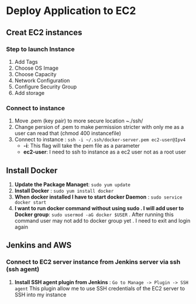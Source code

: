 # Deploy Application to EC2 
## Creat EC2 instances
### Step to launch Instance
  1. Add Tags
  2. Choose OS Image 
  3. Choose Capacity
  4. Network Configuration
  5. Configure Security Group 
  6. Add storage 
### Connect to instance
  1. Move .pem (key pair) to more secure location ~./ssh/
  2. Change persion of .pem to make permission stricter with only me as a user can read that (chmod 400 instancefile)
  3. Connect to instance : `ssh -i ~/.ssh/docker-server.pem ec2-user@Ipv4`
     - **-i**: This flag will take the pem file as a parameter
     - **ec2-user**: I need to ssh to instance as a ec2 user not as a root user 
    
## Install Docker
  1. **Update the Package Managet**: `sudo yum update`
  2. **Install Docker** : `sudo yum install docker`
  3. **When docker installed I have to start docker Daemon** : `sudo service docker start`
  4. **I want to run docker command without using sudo . I will add user to Docker group**: `sudo usermod -aG docker $USER` . After running this command user may not add to docker group yet . I need to exit and login again 

## Jenkins and AWS
### Connect to EC2 server instance from Jenkins server via ssh (ssh agent)
1. **Install SSH agent plugin from Jenkins** : `Go to Manage -> Plugin -> SSH agent` This plugin allow me to use SSH credentials of the EC2 server to SSH into my instance 